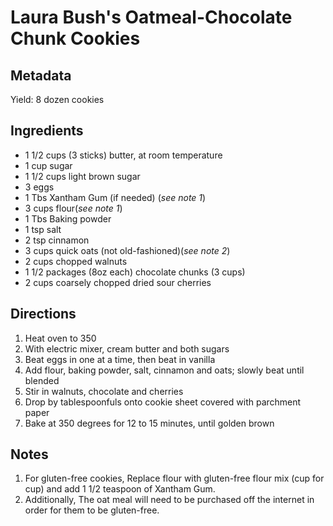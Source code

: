 Laura Bush's Oatmeal-Chocolate Chunk Cookies
============================================

Metadata
--------
Yield: 8 dozen cookies

Ingredients
-----------
* 1 1/2 cups (3 sticks) butter, at room temperature
* 1 cup sugar
* 1 1/2 cups light brown sugar
* 3 eggs
* 1 Tbs Xantham Gum (if needed) (_see note 1_)
* 3 cups flour(_see note 1_)
* 1 Tbs Baking powder
* 1 tsp salt
* 2 tsp cinnamon
* 3 cups quick oats (not old-fashioned)(_see note 2_)
* 2 cups chopped walnuts
* 1 1/2 packages (8oz each) chocolate chunks (3 cups)
* 2 cups coarsely chopped dried sour cherries

Directions
----------
1. Heat oven to 350
2. With electric mixer, cream butter and both sugars
3. Beat eggs in one at a time, then beat in vanilla
4. Add flour, baking powder, salt, cinnamon and oats; slowly beat until blended
5. Stir in walnuts, chocolate and cherries
6. Drop by tablespoonfuls onto cookie sheet covered with parchment paper
7. Bake at 350 degrees for 12 to 15 minutes, until golden brown

Notes
-----
1. For gluten-free cookies, Replace flour with gluten-free flour mix (cup for cup) and add 1 1/2 teaspoon of Xantham Gum. 
2. Additionally, The oat meal will need to be purchased off the internet in order for them to be gluten-free.

